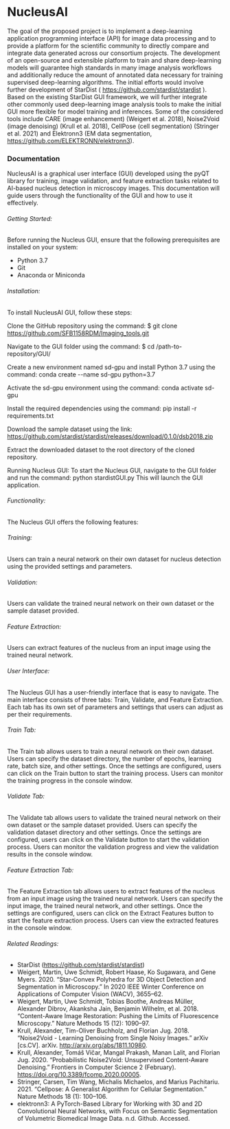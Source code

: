 # NucleusAI
The goal of the proposed project is to implement a deep-learning application programming interface (API) for image data processing and to provide a platform for the scientific community to directly compare and integrate data generated across our consortium projects. The development of an open-source and extensible platform to train and share deep-learning models will guarantee high standards in many image analysis workflows and additionally reduce the amount of annotated data necessary for training supervised deep-learning algorithms. The initial efforts would involve further development of StarDist ( https://github.com/stardist/stardist ). Based on the existing StarDist GUI framework, we will further integrate other commonly used deep-learning image analysis tools to make the initial GUI more flexible for model training and inferences. Some of the considered tools include CARE (image enhancement) (Weigert et al. 2018), Noise2Void (image denoising) (Krull et al. 2018), CellPose (cell segmentation) (Stringer et al. 2021) and Elektronn3 (EM data segmentation, https://github.com/ELEKTRONN/elektronn3).

### Documentation

NucleusAI is a graphical user interface (GUI) developed using the pyQT library for training, image validation, and feature extraction tasks related to AI-based nucleus detection in microscopy images. This documentation will guide users through the functionality of the GUI and how to use it effectively.

###### Getting Started: 

Before running the Nucleus GUI, ensure that the following prerequisites are installed on your system:

- Python 3.7
- Git
- Anaconda or Miniconda

###### Installation: 

To install NucleusAI GUI, follow these steps:

Clone the GitHub repository using the command:
$ git clone https://github.com/SFB1158RDM/Imaging_tools.git

Navigate to the GUI folder using the command:
$ cd /path-to-repository/GUI/

Create a new environment named sd-gpu and install Python 3.7 using the command:
conda create --name sd-gpu python=3.7

Activate the sd-gpu environment using the command:
conda activate sd-gpu

Install the required dependencies using the command:
pip install -r requirements.txt

Download the sample dataset using the link:
https://github.com/stardist/stardist/releases/download/0.1.0/dsb2018.zip

Extract the downloaded dataset to the root directory of the cloned repository.

Running Nucleus GUI: To start the Nucleus GUI, navigate to the GUI folder and run the command: python stardistGUI.py 
This will launch the GUI application.

###### Functionality:
The Nucleus GUI offers the following features:

###### Training: 
Users can train a neural network on their own dataset for nucleus detection using the provided settings and parameters.

###### Validation: 
Users can validate the trained neural network on their own dataset or the sample dataset provided.
###### Feature Extraction:
Users can extract features of the nucleus from an input image using the trained neural network.
###### User Interface: 
The Nucleus GUI has a user-friendly interface that is easy to navigate. The main interface consists of three tabs: Train, Validate, and Feature Extraction. Each tab has its own set of parameters and settings that users can adjust as per their requirements.
###### Train Tab: 
The Train tab allows users to train a neural network on their own dataset. Users can specify the dataset directory, the number of epochs, learning rate, batch size, and other settings. Once the settings are configured, users can click on the Train button to start the training process. Users can monitor the training progress in the console window.
###### Validate Tab: 
The Validate tab allows users to validate the trained neural network on their own dataset or the sample dataset provided. Users can specify the validation dataset directory and other settings. Once the settings are configured, users can click on the Validate button to start the validation process. Users can monitor the validation progress and view the validation results in the console window.
###### Feature Extraction Tab: 
The Feature Extraction tab allows users to extract features of the nucleus from an input image using the trained neural network. Users can specify the input image, the trained neural network, and other settings. Once the settings are configured, users can click on the Extract Features button to start the feature extraction process. Users can view the extracted features in the console window.

###### Related Readings:

- StarDist (https://github.com/stardist/stardist)
- Weigert, Martin, Uwe Schmidt, Robert Haase, Ko Sugawara, and Gene Myers. 2020. “Star-Convex Polyhedra for 3D Object Detection and Segmentation in Microscopy.”
In 2020 IEEE Winter Conference on Applications of Computer Vision (WACV), 3655–62.
- Weigert, Martin, Uwe Schmidt, Tobias Boothe, Andreas Müller, Alexander Dibrov, Akanksha Jain, Benjamin Wilhelm, et al. 2018. “Content-Aware Image Restoration:
Pushing the Limits of Fluorescence Microscopy.” Nature Methods 15 (12): 1090–97.
- Krull, Alexander, Tim-Oliver Buchholz, and Florian Jug. 2018. “Noise2Void - Learning Denoising from Single Noisy Images.” arXiv [cs.CV]. arXiv.
http://arxiv.org/abs/1811.10980.
- Krull, Alexander, Tomáš Vičar, Mangal Prakash, Manan Lalit, and Florian Jug. 2020. “Probabilistic Noise2Void: Unsupervised Content-Aware Denoising.” Frontiers in Computer Science 2 (February). https://doi.org/10.3389/fcomp.2020.00005.
- Stringer, Carsen, Tim Wang, Michalis Michaelos, and Marius Pachitariu. 2021. “Cellpose: A Generalist Algorithm for Cellular Segmentation.” Nature Methods 18 (1):
100–106.
- elektronn3: A PyTorch-Based Library for Working with 3D and 2D Convolutional Neural Networks, with Focus on Semantic Segmentation of Volumetric Biomedical Image
Data. n.d. Github. Accessed.
